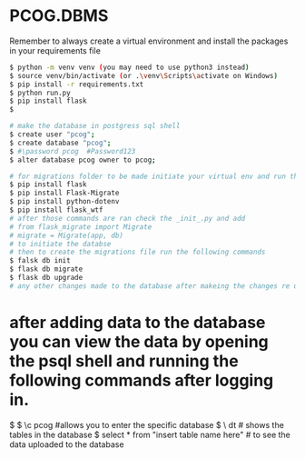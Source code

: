 # PCOG.DBMS 

Remember to always create a virtual environment and install the packages in your requirements file

```bash
$ python -m venv venv (you may need to use python3 instead)
$ source venv/bin/activate (or .\venv\Scripts\activate on Windows)
$ pip install -r requirements.txt 
$ python run.py
$ pip install flask
$ 
```
```bash
# make the database in postgress sql shell
$ create user "pcog";
$ create database "pcog";
$ #\password pcog  #Password123
$ alter database pcog owner to pcog;

# for migrations folder to be made initiate your virtual env and run the following commands.
$ pip install flask 
$ pip install Flask-Migrate
$ pip install python-dotenv
$ pip install flask_wtf
# after those commands are ran check the _init_.py and add 
# from flask_migrate import Migrate
# migrate = Migrate(app, db)
# to initiate the databse
# then to create the migrations file run the following commands
$ falsk db init
$ flask db migrate 
$ flask db upgrade 
# any other changes made to the database after makeing the changes re use the commands above.
```
# after adding data to the database you can view the data by opening the psql shell and running the following commands after logging in.
$
$ \c pcog #allows you to enter the specific database
$ \ dt   # shows the tables in the database
$ select * from "insert table name  here"  # to see the data uploaded to the database